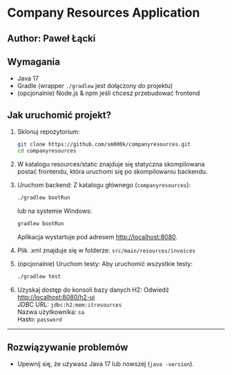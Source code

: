 # Company Resources Application
## Author: Paweł Łącki

## Wymagania
- Java 17
- Gradle (wrapper `./gradlew` jest dołączony do projektu)
- (opcjonalnie) Node.js & npm jeśli chcesz przebudować frontend

## Jak uruchomić projekt?
1. Sklonuj repozytorium:
   ```bash
   git clone https://github.com/sm000k/companyresources.git
   cd companyresources
   ```
2. W katalogu resources/static znajduje się statyczna skompilowana postać frontendu, która uruchomi się po skompilowaniu backendu.

3. Uruchom backend:
   Z katalogu głównego (`companyresources`):
   ```bash
   ./gradlew bootRun
   ```
   lub na systemie Windows:
   ```cmd
   gradlew bootRun
   ```
   Aplikacja wystartuje pod adresem [http://localhost:8080](http://localhost:8080).

4. Plik .xml znajduje się w folderze: `src/main/resources/invoices`

5. (opcjonalnie) Uruchom testy:
   Aby uruchomić wszystkie testy:
   ```bash
   ./gradlew test
   ```

6. Uzyskaj dostęp do konsoli bazy danych H2:
   Odwiedź [http://localhost:8080/h2-ui](http://localhost:8080/h2-ui)  
   JDBC URL: `jdbc:h2:mem:itresources`  
   Nazwa użytkownika: `sa`  
   Hasło: `password`

---

## Rozwiązywanie problemów

- Upewnij się, że używasz Java 17 lub nowszej (`java -version`).
